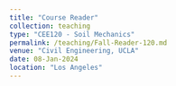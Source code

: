 ```yaml
---
title: "Course Reader"
collection: teaching
type: "CEE120 - Soil Mechanics"
permalink: /teaching/Fall-Reader-120.md
venue: "Civil Engineering, UCLA"
date: 08-Jan-2024
location: "Los Angeles"
---
```

